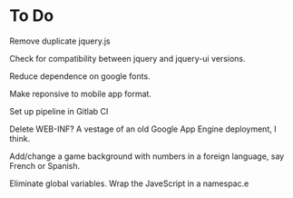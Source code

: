 

# To Do

Remove duplicate jquery.js

Check for compatibility between jquery and jquery-ui versions.

Reduce dependence on google fonts.

Make reponsive to mobile app format.

Set up pipeline in Gitlab CI

Delete WEB-INF?  A vestage of an old Google App Engine deployment, I think.

Add/change a game background with numbers in a foreign language, say French or Spanish.

Eliminate global variables.  Wrap the JaveScript in a namespac.e


